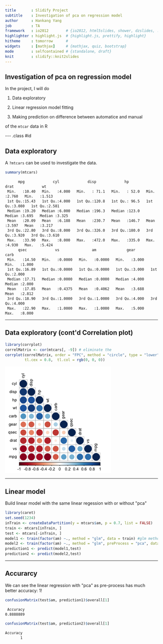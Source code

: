 ```yaml
---
title       : Slidify Project
subtitle    : Investigation of pca on regression model
author      : Hankang Yang  
job         : TA
framework   : io2012        # {io2012, html5slides, shower, dzslides, ...}
highlighter : highlight.js  # {highlight.js, prettify, highlight}
hitheme     : tomorrow      # 
widgets     : [mathjax]     # {mathjax, quiz, bootstrap}
mode        : selfcontained # {standalone, draft}
knit        : slidify::knit2slides
---
```




## Investigation of pca on regression model

In the project, I will do

1. Data exploratory 

2. Linear regression model fitting

3. Making prediction on difference between automatice and manual 

of the `mtcar` data in R

--- .class #id 

## Data exploratory

A `?mtcars` can be used to investigate the data. 


```r
summary(mtcars)
```

```
      mpg             cyl             disp             hp             drat             wt       
 Min.   :10.40   Min.   :4.000   Min.   : 71.1   Min.   : 52.0   Min.   :2.760   Min.   :1.513  
 1st Qu.:15.43   1st Qu.:4.000   1st Qu.:120.8   1st Qu.: 96.5   1st Qu.:3.080   1st Qu.:2.581  
 Median :19.20   Median :6.000   Median :196.3   Median :123.0   Median :3.695   Median :3.325  
 Mean   :20.09   Mean   :6.188   Mean   :230.7   Mean   :146.7   Mean   :3.597   Mean   :3.217  
 3rd Qu.:22.80   3rd Qu.:8.000   3rd Qu.:326.0   3rd Qu.:180.0   3rd Qu.:3.920   3rd Qu.:3.610  
 Max.   :33.90   Max.   :8.000   Max.   :472.0   Max.   :335.0   Max.   :4.930   Max.   :5.424  
      qsec             vs               am              gear            carb      
 Min.   :14.50   Min.   :0.0000   Min.   :0.0000   Min.   :3.000   Min.   :1.000  
 1st Qu.:16.89   1st Qu.:0.0000   1st Qu.:0.0000   1st Qu.:3.000   1st Qu.:2.000  
 Median :17.71   Median :0.0000   Median :0.0000   Median :4.000   Median :2.000  
 Mean   :17.85   Mean   :0.4375   Mean   :0.4062   Mean   :3.688   Mean   :2.812  
 3rd Qu.:18.90   3rd Qu.:1.0000   3rd Qu.:1.0000   3rd Qu.:4.000   3rd Qu.:4.000  
 Max.   :22.90   Max.   :1.0000   Max.   :1.0000   Max.   :5.000   Max.   :8.000  
```

---

## Data exploratory (cont'd Correlation plot)


```r
library(corrplot)
correlMatrix <- cor(mtcars[, -9]) # eliminate the 
corrplot(correlMatrix, order = "FPC", method = "circle", type = "lower", 
         tl.cex = 0.8,  tl.col = rgb(0, 0, 0))
```

<div class="rimage center"><img src="fig/unnamed-chunk-2-1.png" title="correlation plot" alt="correlation plot" class="plot" /></div>

---

## Linear model

Build linear model with the same linear regession with or without "pca"


```r
library(caret)
set.seed(1234)
inTrain <- createDataPartition(y = mtcars$am, p = 0.7, list = FALSE)
train <- mtcars[inTrain, ]
test <- mtcars[-inTrain, ]
model1 <- train(factor(am) ~., method = "glm", data = train) #glm method
model2 <- train(factor(am) ~., method = "glm", preProcess = "pca", data = train) #glm method with pca
prediction1 <- predict(model1,test)
prediction2 <- predict(model2,test)
```

---

## Accurarcy

We can see the linear regression with "pca" as pre-process has much better accuracy: 1!


```r
confusionMatrix(test$am, prediction1)$overall[1]
```

```
 Accuracy 
0.8888889 
```

```r
confusionMatrix(test$am, prediction2)$overall[1]
```

```
Accuracy 
       1 
```



